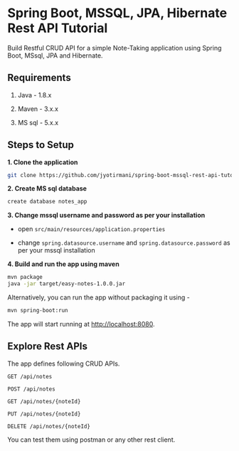 # Spring Boot, MSSQL, JPA, Hibernate Rest API Tutorial

Build Restful CRUD API for a simple Note-Taking application using Spring Boot, MSsql, JPA and Hibernate.

## Requirements

1. Java - 1.8.x

2. Maven - 3.x.x

3. MS sql - 5.x.x

## Steps to Setup

**1. Clone the application**

```bash
git clone https://github.com/jyotirmani/spring-boot-mssql-rest-api-tutorial.git
```

**2. Create MS sql database**
```bash
create database notes_app
```

**3. Change mssql username and password as per your installation**

+ open `src/main/resources/application.properties`

+ change `spring.datasource.username` and `spring.datasource.password` as per your mssql installation

**4. Build and run the app using maven**

```bash
mvn package
java -jar target/easy-notes-1.0.0.jar
```

Alternatively, you can run the app without packaging it using -

```bash
mvn spring-boot:run
```

The app will start running at <http://localhost:8080>.

## Explore Rest APIs

The app defines following CRUD APIs.

    GET /api/notes
    
    POST /api/notes
    
    GET /api/notes/{noteId}
    
    PUT /api/notes/{noteId}
    
    DELETE /api/notes/{noteId}

You can test them using postman or any other rest client.


